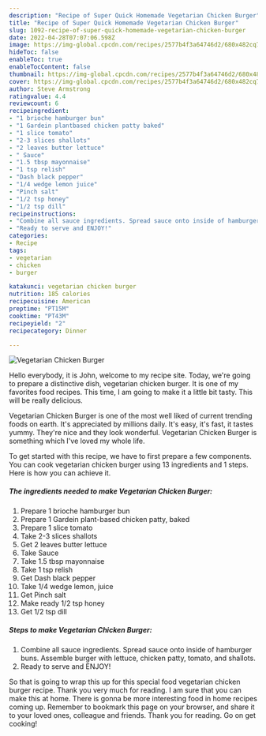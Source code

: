 ```yaml
---
description: "Recipe of Super Quick Homemade Vegetarian Chicken Burger"
title: "Recipe of Super Quick Homemade Vegetarian Chicken Burger"
slug: 1092-recipe-of-super-quick-homemade-vegetarian-chicken-burger
date: 2022-04-28T07:07:06.598Z
image: https://img-global.cpcdn.com/recipes/2577b4f3a64746d2/680x482cq70/vegetarian-chicken-burger-recipe-main-photo.jpg
hideToc: false
enableToc: true
enableTocContent: false
thumbnail: https://img-global.cpcdn.com/recipes/2577b4f3a64746d2/680x482cq70/vegetarian-chicken-burger-recipe-main-photo.jpg
cover: https://img-global.cpcdn.com/recipes/2577b4f3a64746d2/680x482cq70/vegetarian-chicken-burger-recipe-main-photo.jpg
author: Steve Armstrong
ratingvalue: 4.4
reviewcount: 6
recipeingredient:
- "1 brioche hamburger bun"
- "1 Gardein plantbased chicken patty baked"
- "1 slice tomato"
- "2-3 slices shallots"
- "2 leaves butter lettuce"
- " Sauce"
- "1.5 tbsp mayonnaise"
- "1 tsp relish"
- "Dash black pepper"
- "1/4 wedge lemon juice"
- "Pinch salt"
- "1/2 tsp honey"
- "1/2 tsp dill"
recipeinstructions:
- "Combine all sauce ingredients. Spread sauce onto inside of hamburger buns. Assemble burger with lettuce, chicken patty, tomato, and shallots."
- "Ready to serve and ENJOY!"
categories:
- Recipe
tags:
- vegetarian
- chicken
- burger

katakunci: vegetarian chicken burger 
nutrition: 185 calories
recipecuisine: American
preptime: "PT15M"
cooktime: "PT43M"
recipeyield: "2"
recipecategory: Dinner

---
```



![Vegetarian Chicken Burger](https://img-global.cpcdn.com/recipes/2577b4f3a64746d2/680x482cq70/vegetarian-chicken-burger-recipe-main-photo.jpg)

Hello everybody, it is John, welcome to my recipe site. Today, we're going to prepare a distinctive dish, vegetarian chicken burger. It is one of my favorites food recipes. This time, I am going to make it a little bit tasty. This will be really delicious.



Vegetarian Chicken Burger is one of the most well liked of current trending foods on earth. It's appreciated by millions daily. It's easy, it's fast, it tastes yummy. They're nice and they look wonderful. Vegetarian Chicken Burger is something which I've loved my whole life.


To get started with this recipe, we have to first prepare a few components. You can cook vegetarian chicken burger using 13 ingredients and 1 steps. Here is how you can achieve it.

<!--inarticleads1-->

##### The ingredients needed to make Vegetarian Chicken Burger:

1. Prepare 1 brioche hamburger bun
1. Prepare 1 Gardein plant-based chicken patty, baked
1. Prepare 1 slice tomato
1. Take 2-3 slices shallots
1. Get 2 leaves butter lettuce
1. Take  Sauce
1. Take 1.5 tbsp mayonnaise
1. Take 1 tsp relish
1. Get Dash black pepper
1. Take 1/4 wedge lemon, juice
1. Get Pinch salt
1. Make ready 1/2 tsp honey
1. Get 1/2 tsp dill




<!--inarticleads2-->

##### Steps to make Vegetarian Chicken Burger:

1. Combine all sauce ingredients. Spread sauce onto inside of hamburger buns. Assemble burger with lettuce, chicken patty, tomato, and shallots.
1. Ready to serve and ENJOY!



So that is going to wrap this up for this special food vegetarian chicken burger recipe. Thank you very much for reading. I am sure that you can make this at home. There is gonna be more interesting food in home recipes coming up. Remember to bookmark this page on your browser, and share it to your loved ones, colleague and friends. Thank you for reading. Go on get cooking!

